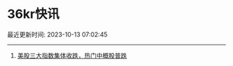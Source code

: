 # 36kr快讯

最近更新时间: 2023-10-13 07:02:45

--- 
1. [美股三大指数集体收跌，热门中概股普跌](https://www.36kr.com/newsflashes/2471967327525000) 

